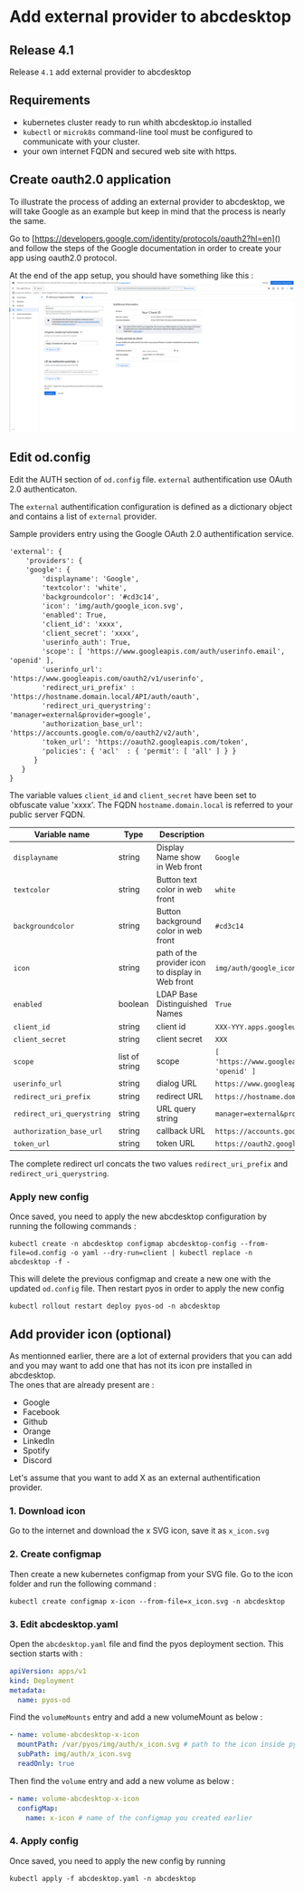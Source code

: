# Add external provider to abcdesktop

## Release 4.1

Release `4.1` add external provider to abcdesktop

## Requirements

- kubernetes cluster ready to run whith abcdesktop.io installed
- `kubectl` or `microk8s` command-line tool must be configured to communicate with your cluster. 
- your own internet FQDN and secured web site with https.

## Create oauth2.0 application 

To illustrate the process of adding an external provider to abcdesktop, we will take Google as an example but keep in mind that the process is nearly the same.

Go to [https://developers.google.com/identity/protocols/oauth2?hl=en]() and follow the steps of the Google documentation in order to create your app using oauth2.0 protocol.

At the end of the app setup, you should have something like this : 
![Google app](img/google_app.png)

## Edit od.config

Edit the AUTH section of `od.config` file. `external` authentification use OAuth 2.0 authenticaton.

The `external` authentification configuration is defined as a dictionary object and contains a list of `external` provider. 

Sample providers entry using the Google OAuth 2.0 authentification service. 

```
'external': {
    'providers': {
    'google': { 
        'displayname': 'Google', 
        'textcolor': 'white',
        'backgroundcolor': '#cd3c14',
        'icon': 'img/auth/google_icon.svg',
        'enabled': True,
        'client_id': 'xxxx', 
        'client_secret': 'xxxx',
        'userinfo_auth': True,
        'scope': [ 'https://www.googleapis.com/auth/userinfo.email',  'openid' ],
        'userinfo_url': 'https://www.googleapis.com/oauth2/v1/userinfo',
        'redirect_uri_prefix' : 'https://hostname.domain.local/API/auth/oauth',
        'redirect_uri_querystring': 'manager=external&provider=google',
        'authorization_base_url': 'https://accounts.google.com/o/oauth2/v2/auth',
        'token_url': 'https://oauth2.googleapis.com/token',
        'policies': { 'acl'  : { 'permit': [ 'all' ] } }
      }   
   }
}
```

The variable values `client_id` and `client_secret` have been set to obfuscate value 'xxxx'. The FQDN `hostname.domain.local` is referred to your public server FQDN. 


| Variable name        | Type		       | Description                        | Sample  |
|----------------------|----------------|------------------------------------|----------|
|  `displayname`       | string         | Display Name show in Web front     | `Google`  |
|  `textcolor`       | string         | Button text color in web front     | `white`  |
|  `backgroundcolor`       | string         | Button background color in web front     | `#cd3c14`  |
|  `icon`       | string         | path of the provider icon to display in Web front    | `img/auth/google_icon.svg`  |
|  `enabled`   	      | boolean        | LDAP Base Distinguished Names      | `True`     |
|  `client_id`        | string         | client id                          | `XXX-YYY.apps.googleusercontent.com` |
|  `client_secret` | string         | client secret                      | `XXX` |
|  `scope`         | list of string         | scope                              | `[ 'https://www.googleapis.com/auth/userinfo.email',  'openid' ]` |
|  `userinfo_url`    | string         | dialog URL                         | `https://www.googleapis.com/oauth2/v1/userinfo` |
|  `redirect_uri_prefix`      | string         | redirect URL               | `https://hostname.domain.local/API/auth/oauth` |
|  `redirect_uri_querystring`  | string | URL query string | `manager=external&provider=google` |
|  `authorization_base_url`    | string | callback URL   | `https://accounts.google.com/o/oauth2/v2/auth` |
|  `token_url`  					 | string | token URL | `https://oauth2.googleapis.com/token` |

The complete redirect url concats the two values `redirect_uri_prefix` and `redirect_uri_querystring`.

### Apply new config

Once saved, you need to apply the new abcdesktop configuration by running the following commands :
```
kubectl create -n abcdesktop configmap abcdesktop-config --from-file=od.config -o yaml --dry-run=client | kubectl replace -n abcdesktop -f -
```
This will delete the previous configmap and create a new one with the updated `od.config` file. Then restart pyos in order to apply the new config
```
kubectl rollout restart deploy pyos-od -n abcdesktop
```

## Add provider icon (optional)

As mentionned earlier, there are a lot of external providers that you can add and you may want to add one that has not its icon pre installed in abcdesktop.  
The ones that are already present are : 
- Google
- Facebook
- Github
- Orange
- LinkedIn
- Spotify
- Discord

Let's assume that you want to add X as an external authentification provider.  

### 1. Download icon

Go to the internet and download the x SVG icon, save it as `x_icon.svg`

### 2. Create configmap

Then create a new kubernetes configmap from your SVG file. Go to the icon folder and run the following command : 
```
kubectl create configmap x-icon --from-file=x_icon.svg -n abcdesktop
```

### 3. Edit abcdesktop.yaml

Open the `abcdesktop.yaml` file and find the pyos deployment section. This section starts with :
```yaml
apiVersion: apps/v1
kind: Deployment
metadata:
  name: pyos-od
```

Find the `volumeMounts` entry and add a new volumeMount as below :
```yaml
- name: volume-abcdesktop-x-icon
  mountPath: /var/pyos/img/auth/x_icon.svg # path to the icon inside pyos pod
  subPath: img/auth/x_icon.svg
  readOnly: true
```

Then find the `volume` entry and add a new volume as below :
```yaml
- name: volume-abcdesktop-x-icon
  configMap:
    name: x-icon # name of the configmap you created earlier
```

### 4. Apply config

Once saved, you need to apply the new config by running 
```
kubectl apply -f abcdesktop.yaml -n abcdesktop
```
